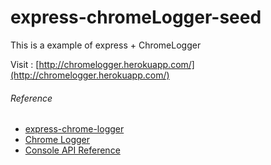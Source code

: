 # express-chromeLogger-seed


This is a example of express + ChromeLogger

Visit : [http://chromelogger.herokuapp.com/](http://chromelogger.herokuapp.com/)
###### Reference
* [express-chrome-logger](https://github.com/olahol/express-chrome-logger)
* [Chrome Logger](http://craig.is/writing/chrome-logger)
* [Console API Reference](https://developers.google.com/chrome-developer-tools/docs/console-api)